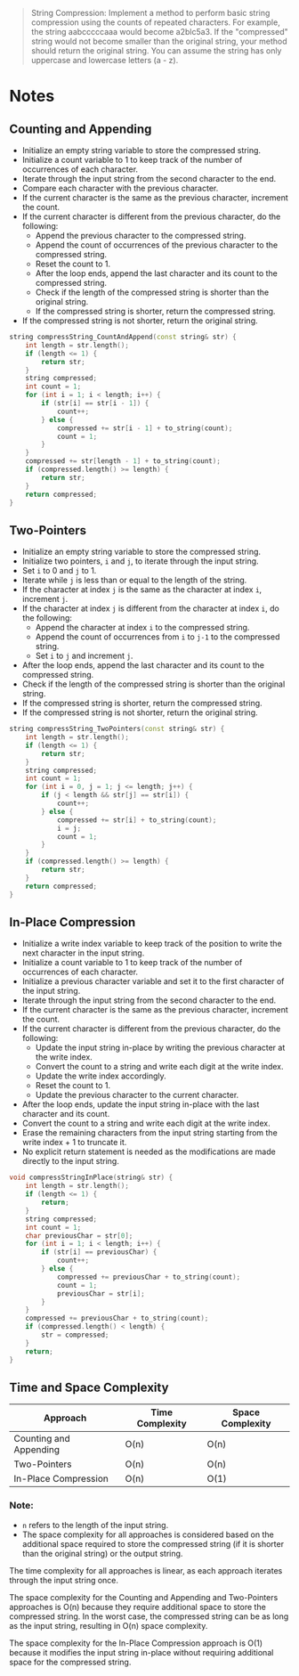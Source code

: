 > String Compression: Implement a method to perform basic string compression using the counts of repeated characters. For example, the string aabcccccaaa would become a2blc5a3. If the "compressed" string would not become smaller than the original string, your method should return the original string. You can assume the string has only uppercase and lowercase letters (a - z).
# Notes
## **Counting and Appending**
- Initialize an empty string variable to store the compressed string.
- Initialize a count variable to 1 to keep track of the number of occurrences of each character.
- Iterate through the input string from the second character to the end.
- Compare each character with the previous character.
- If the current character is the same as the previous character, increment the count.
- If the current character is different from the previous character, do the following:
   - Append the previous character to the compressed string.
   - Append the count of occurrences of the previous character to the compressed string.
   - Reset the count to 1.
   - After the loop ends, append the last character and its count to the compressed string.
   - Check if the length of the compressed string is shorter than the original string.
   - If the compressed string is shorter, return the compressed string.
- If the compressed string is not shorter, return the original string.
```cpp
string compressString_CountAndAppend(const string& str) {
    int length = str.length();
    if (length <= 1) {
        return str;
    }
    string compressed;
    int count = 1;
    for (int i = 1; i < length; i++) {
        if (str[i] == str[i - 1]) {
            count++;
        } else {
            compressed += str[i - 1] + to_string(count);
            count = 1;
        }
    }
    compressed += str[length - 1] + to_string(count);
    if (compressed.length() >= length) {
        return str;
    }
    return compressed;
}
```
## **Two-Pointers**
- Initialize an empty string variable to store the compressed string.
- Initialize two pointers, `i` and `j`, to iterate through the input string.
- Set `i` to 0 and `j` to 1.
- Iterate while `j` is less than or equal to the length of the string.
- If the character at index `j` is the same as the character at index `i`, increment `j`.
- If the character at index `j` is different from the character at index `i`, do the following:
   - Append the character at index `i` to the compressed string.
   - Append the count of occurrences from `i` to `j-1` to the compressed string.
   - Set `i` to `j` and increment `j`.
- After the loop ends, append the last character and its count to the compressed string.
- Check if the length of the compressed string is shorter than the original string.
- If the compressed string is shorter, return the compressed string.
- If the compressed string is not shorter, return the original string.
```cpp
string compressString_TwoPointers(const string& str) {
    int length = str.length();
    if (length <= 1) {
        return str;
    }
    string compressed;
    int count = 1;
    for (int i = 0, j = 1; j <= length; j++) {
        if (j < length && str[j] == str[i]) {
            count++;
        } else {
            compressed += str[i] + to_string(count);
            i = j;
            count = 1;
        }
    }
    if (compressed.length() >= length) {
        return str;
    }
    return compressed;
}
```
## **In-Place Compression**
- Initialize a write index variable to keep track of the position to write the next character in the input string.
- Initialize a count variable to 1 to keep track of the number of occurrences of each character.
- Initialize a previous character variable and set it to the first character of the input string.
- Iterate through the input string from the second character to the end.
- If the current character is the same as the previous character, increment the count.
- If the current character is different from the previous character, do the following:
   - Update the input string in-place by writing the previous character at the write index.
   - Convert the count to a string and write each digit at the write index.
   - Update the write index accordingly.
   - Reset the count to 1.
   - Update the previous character to the current character.
- After the loop ends, update the input string in-place with the last character and its count.
- Convert the count to a string and write each digit at the write index.
- Erase the remaining characters from the input string starting from the write index + 1 to truncate it.
- No explicit return statement is needed as the modifications are made directly to the input string.
```cpp
void compressStringInPlace(string& str) {
    int length = str.length();
    if (length <= 1) {
        return;
    }
    string compressed;
    int count = 1;
    char previousChar = str[0];
    for (int i = 1; i < length; i++) {
        if (str[i] == previousChar) {
            count++;
        } else {
            compressed += previousChar + to_string(count);
            count = 1;
            previousChar = str[i];
        }
    }
    compressed += previousChar + to_string(count);
    if (compressed.length() < length) {
        str = compressed;
    }
    return;
}
```
## **Time and Space Complexity**
| Approach                   | Time Complexity                  | Space Complexity  |
|----------------------------|----------------------------------|-------------------|
| Counting and Appending     | O(n)                             | O(n)              |
| Two-Pointers               | O(n)                             | O(n)              |
| In-Place Compression       | O(n)                             | O(1)              |

### Note:

- `n` refers to the length of the input string.
- The space complexity for all approaches is considered based on the additional space required to store the compressed string (if it is shorter than the original string) or the output string.

The time complexity for all approaches is linear, as each approach iterates through the input string once.

The space complexity for the Counting and Appending and Two-Pointers approaches is O(n) because they require additional space to store the compressed string. In the worst case, the compressed string can be as long as the input string, resulting in O(n) space complexity.

The space complexity for the In-Place Compression approach is O(1) because it modifies the input string in-place without requiring additional space for the compressed string.
